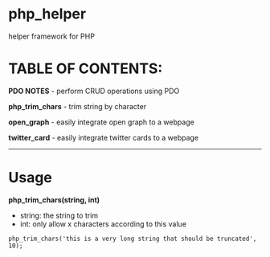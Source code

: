 # php_helper
helper framework for PHP

# TABLE OF CONTENTS:

**PDO NOTES** - perform CRUD operations using PDO  

**php_trim_chars** - trim string by character  

**open_graph** - easily integrate open graph to a webpage  

**twitter_card** - easily integrate twitter cards to a webpage

---

# Usage
**php_trim_chars(string, int)**  
* string: the string to trim  
* int: only allow x characters according to this value  
```
php_trim_chars('this is a very long string that should be truncated', 10);
```

